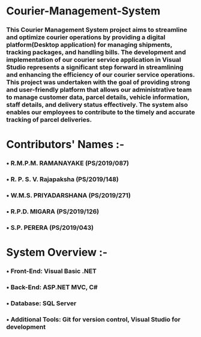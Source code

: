 # Courier-Management-System

### This Courier Management System project aims to streamline and optimize courier operations by providing a digital platform(Desktop application) for managing shipments, tracking packages, and handling bills. The development and implementation of our courier service application in Visual Studio represents a significant step forward in streamlining and enhancing the efficiency of our courier service operations. This project was undertaken with the goal of providing strong and user-friendly platform that allows our administrative team to manage customer data, parcel details, vehicle information, staff details, and delivery status effectively. The system also enables our employees to contribute to the timely and accurate tracking of parcel deliveries.

# Contributors' Names :-
### • R.M.P.M. RAMANAYAKE (PS/2019/087)
### • R. P. S. V. Rajapaksha (PS/2019/148)
### • W.M.S. PRIYADARSHANA (PS/2019/271)
### • R.P.D. MIGARA (PS/2019/126)
### • S.P. PERERA (PS/2019/043)

# System Overview :-
### • Front-End: Visual Basic .NET
### • Back-End: ASP.NET MVC, C#
### • Database: SQL Server
### • Additional Tools: Git for version control, Visual Studio for development

